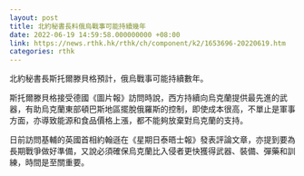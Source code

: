 ```yaml
---
layout: post
title: 北約秘書長料俄烏戰事可能持續幾年
date: 2022-06-19 14:59:58.000000000 +08:00
link: https://news.rthk.hk/rthk/ch/component/k2/1653696-20220619.htm
categories: rthk
---
```


北約秘書長斯托爾滕貝格預計，俄烏戰事可能持續數年。

斯托爾滕貝格接受德國《圖片報》訪問時說，西方持續向烏克蘭提供最先進的武器，有助烏克蘭東部頓巴斯地區擺脫俄羅斯的控制，即使成本很高，不單止是軍事方面，亦導致能源和食品價格上漲，都不能夠放棄對烏克蘭的支持。

日前訪問基輔的英國首相約翰遜在《星期日泰晤士報》發表評論文章，亦提到要為長期戰爭做好準備，又說必須確保烏克蘭比入侵者更快獲得武器、裝備、彈藥和訓練，時間是至關重要。
